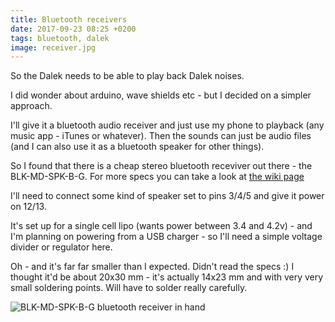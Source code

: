 ```yaml
---
title: Bluetooth receivers
date: 2017-09-23 08:25 +0200
tags: bluetooth, dalek
image: receiver.jpg
---
```


So the Dalek needs to be able to play back Dalek noises.

I did wonder about arduino, wave shields etc - but I decided on a simpler approach.

I'll give it a bluetooth audio receiver and just use my phone to playback (any music app - iTunes or whatever). Then the sounds can just be audio files (and I can also use it as a bluetooth speaker for other things).

So I found that there is a cheap stereo bluetooth receviver out there - the BLK-MD-SPK-B-G. For more specs you can take a look at [the wiki page](https://www.elecfreaks.com/wiki/index.php?title=BLK-MD-SPK-B)

I'll need to connect some kind of speaker set to pins 3/4/5 and give it power on 12/13.

It's set up for a single cell lipo (wants power between 3.4 and 4.2v) - and I'm planning on powering from a USB charger - so I'll need a simple voltage divider or regulator here.

Oh - and it's far far smaller than I expected. Didn't read the specs :) I thought it'd be about 20x30 mm - it's actually 14x23 mm and with very very small soldering points. Will have to solder really carefully.

![BLK-MD-SPK-B-G bluetooth receiver in hand](receiver.jpg 'BLK-MD-SPK-B-G bluetooth receiver in hand')
